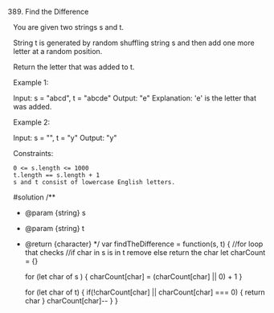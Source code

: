 389. Find the Difference

You are given two strings s and t.

String t is generated by random shuffling string s and then add one more letter at a random position.

Return the letter that was added to t.

 

Example 1:

Input: s = "abcd", t = "abcde"
Output: "e"
Explanation: 'e' is the letter that was added.

Example 2:

Input: s = "", t = "y"
Output: "y"

 

Constraints:

    0 <= s.length <= 1000
    t.length == s.length + 1
    s and t consist of lowercase English letters.

#solution
/**
 * @param {string} s
 * @param {string} t
 * @return {character}
 */
var findTheDifference = function(s, t) {
//for loop that checks
//if char in s is in t remove else return the char
let charCount = {}

    for (let char of s ) {
    charCount[char] = (charCount[char] || 0) + 1
    }   

    for (let char of t) {
        if(!charCount[char] || charCount[char] === 0) {
            return char
        }
        charCount[char]--
    }
}
